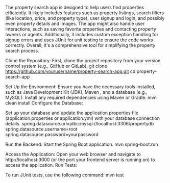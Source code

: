 The property search app is designed to help users find properties efficiently. It likely includes features such as property listings, search filters (like location, price, and property type), user signup and login, and possibly even property details and images. The app might also handle user interactions, such as saving favorite properties and contacting property owners or agents. Additionally, it includes custom exception handling for signup errors and uses JUnit for unit testing to ensure the code works correctly. Overall, it's a comprehensive tool for simplifying the property search process.

Clone the Repository:
First, clone the project repository from your version control system (e.g., GitHub or GitLab).
git clone https://github.com/yourusername/property-search-app.git
cd property-search-app

Set Up the Environment:
Ensure you have the necessary tools installed, such as Java Development Kit (JDK), Maven , and a database (e.g., MySQL).
Install any required dependencies using Maven or Gradle.
mvn clean install
Configure the Database:

Set up your database and update the application properties file (application.properties or application.yml) with your database connection details.
spring.datasource.url=jdbc:mysql://localhost:3306/propertydb
spring.datasource.username=root
spring.datasource.password=yourpassword

Run the Backend:
Start the Spring Boot application.
mvn spring-boot:run

Access the Application:
Open your web browser and navigate to http://localhost:3000 (or the port your frontend server is running on) to access the application.
Run Tests:

To run JUnit tests, use the following command:
mvn test
